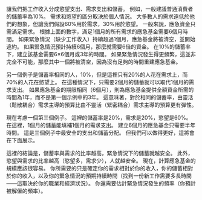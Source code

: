 讓我們把工作收入分成慾望支出、需求支出和儲蓄。
例如，一般建議普通消費者的儲蓄率為10%。
需求和慾望的區分取決於個人情況。
大多數人的需求遠低於他們的想象，但讓我們假設60%用於需求，30%用於慾望。
一般來說，應急資金只需滿足需求。
根據上面的數字，滿足1個月的所有需求的應急基金需要6個月時間。
如果緊急情況（缺少工作收入）持續超過1個月，應急基金將被清空，並開始違約。
如果緊急情況預計持續6個月，那麼就需要6倍的資金。
在10%的儲蓄率下，建立該基金需要6×6個月或3年的時間。
如果緊急情況發生得更頻繁，這並非完全不可能，那麼其中一個將被清空，因為沒有足夠的時間重建應急基金。

另一個例子是儲蓄率相同的人，10%，但是這裡只有20%的人花在需求上，而70%的人花在慾望上。
在這種情況下，只需要2個月的儲蓄就可以取代1個月的需求支出。
如果應急基金的期限相同（6個月），則為應急基金提供全額資金所需的時間為1年，而不是第一個示例中的3年。
這意味著，對於相同的儲蓄率，由靈活（鬆散耦合）需求主導的預算比由不靈活（緊密耦合）需求主導的預算更有彈性。

現在考慮一個第三個例子。
這裡的儲蓄率是20%，需求是20%，慾望是60%。
在這裡，1個月的儲蓄能填補1個月的需求支出。
建立6個月的應急基金只需要半年時間。
這是三個例子中最安全的支出和儲蓄分配。
但我們可以做得更好，這將會在下面展示。

這裡的結論是，儲蓄率與需求的比率越高，緊急情況下的儲蓄就越安全。
此外，慾望與需求的比率越高（慾望多，需求少），人就越安全。
現在，計算應急基金的規模應該很容易。
你所需要的只是確定你的需求相對於你的收入，你的儲蓄相對於你的收入，以及你的緊急情況的預期持續時間（找到一份新工作需要多長時間——這取決於你的職業和經濟狀況）。
你還需要估計緊急情況發生的頻率（你預計被解僱的頻率）。